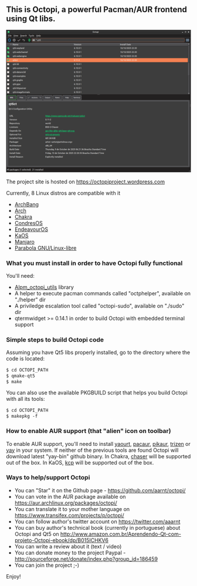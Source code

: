 ## This is Octopi, a powerful Pacman/AUR frontend using Qt libs.

![Main window](https://raw.githubusercontent.com/aarnt/octopi/master/octopi-mainwindow.png)

The project site is hosted on https://octopiproject.wordpress.com

Currently, 8 Linux distros are compatible with it

 * [ArchBang](http://archbang.org/)
 * [Arch](https://www.archlinux.org/)
 * [Chakra](https://chakralinux.org/)
 * [CondresOS](https://condresos.codelinsoft.it/)
 * [EndeavourOS](https://endeavouros.com/)
 * [KaOS](https://kaosx.us/)
 * [Manjaro](https://manjaro.org/)
 * [Parabola GNU/Linux-libre](https://www.parabola.nu/)

### What you must install in order to have Octopi fully functional

You'll need:
 * [Alpm_octopi_utils](https://github.com/aarnt/alpm_octopi_utils/) library
 * A helper to execute pacman commands called "octphelper", available on "./helper" dir
 * A priviledge escalation tool called "octopi-sudo", available on "./sudo" dir
 * qtermwidget >= 0.14.1 in order to build Octopi with embedded terminal support
 
### Simple steps to build Octopi code

Assuming you have Qt5 libs properly installed, go to the directory where the code is located:

```
$ cd OCTOPI_PATH
$ qmake-qt5
$ make
```

You can also use the available PKGBUILD script that helps you build Octopi with all its tools:

```
$ cd OCTOPI_PATH
$ makepkg -f
```

### How to enable AUR support (that "alien" icon on toolbar)

To enable AUR support, you'll need to install [yaourt](https://archlinux.fr/yaourt-en), 
[pacaur](https://github.com/rmarquis/pacaur), [pikaur](https://github.com/actionless/pikaur), 
[trizen](https://github.com/trizen/trizen) or [yay](https://github.com/Jguer/yay) in your system. 
If neither of the previous tools are found Octopi will download latest "yay-bin" github binary.
In Chakra, [chaser](https://github.com/ccr-tools/chaser) will be supported out of the box.
In KaOS, [kcp](https://github.com/bvaudour/kcp) will be supported out of the box.

### Ways to help/support Octopi

 * You can "Star" it on the Github page - https://github.com/aarnt/octopi/
 * You can vote in the AUR package available on https://aur.archlinux.org/packages/octopi/
 * You can translate it to your mother language on https://www.transifex.com/projects/p/octopi/
 * You can follow author's twitter account on https://twitter.com/aaarnt
 * You can buy author's technical book (currently in portuguese) about Octopi and Qt5 on 
http://www.amazon.com.br/Aprendendo-Qt-com-projeto-Octopi-ebook/dp/B015ICHKV6
 * You can write a review about it (text / video)
 * You can donate money to the project Paypal - http://sourceforge.net/donate/index.php?group_id=186459
 * You can join the project ;-)


Enjoy!
